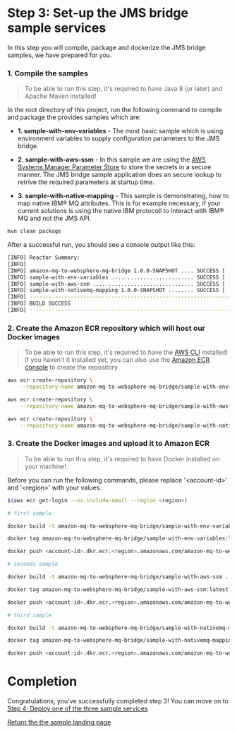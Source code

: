 # Step 3: Set-up the JMS bridge sample services

In this step you will compile, package and dockerize the JMS bridge samples, we have prepared for you.

### 1. Compile the samples

> To be able to run this step, it's required to have Java 8 (or later) and Apache Maven installed!

In the root directory of this project, run the following command to compile and package the provides samples which are:  

* **1. sample-with-env-variables** - The most basic sample which is using environment variables to supply configuration parameters to the JMS bridge.

* **2. sample-with-aws-ssm** - In this sample we are using the [AWS Systems Manager Parameter Store](https://aws.amazon.com/systems-manager/features/#Parameter_Store) to store the secrets in a secure manner. The JMS bridge sample application does an secure lookup to retrive the required parameters at startup time.

* **3. sample-with-native-mapping** - This sample is demonstrating, how to map native IBM® MQ attributes. This is for example necessary, if your current solutions is using the native IBM protocoll to interact with IBM® MQ and not the JMS API. 

``` bash
mvn clean package
```

After a successful run, you should see a console output like this:
``` bash
[INFO] Reactor Summary:
[INFO]
[INFO] amazon-mq-to-websphere-mq-bridge 1.0.0-SNAPSHOT .... SUCCESS [  0.300 s]
[INFO] sample-with-env-variables .......................... SUCCESS [  9.666 s]
[INFO] sample-with-aws-ssm ................................ SUCCESS [  6.101 s]
[INFO] sample-with-nativemq-mapping 1.0.0-SNAPSHOT ........ SUCCESS [  4.572 s]
[INFO] ------------------------------------------------------------------------
[INFO] BUILD SUCCESS
[INFO] ------------------------------------------------------------------------
```

### 2. Create the Amazon ECR repository which will host our Docker images

> To be able to run this step, it's required to have the [AWS CLI](https://aws.amazon.com/cli/) installed! If you haven't it installed yet, you can also use the [Amazon ECR console](https://docs.aws.amazon.com/AmazonECR/latest/userguide/repository-create.html) to create the repository.

``` bash
aws ecr create-repository \
    --repository-name amazon-mq-to-websphere-mq-bridge/sample-with-env-variables

aws ecr create-repository \
    --repository-name amazon-mq-to-websphere-mq-bridge/sample-with-aws-ssm

aws ecr create-repository \
    --repository-name amazon-mq-to-websphere-mq-bridge/sample-with-nativemq-mapping
```

### 3. Create the Docker images and upload it to Amazon ECR

> To be able to run this step, it's required to have Docker installed on your machine!.

Before you can run the following commands, please replace '\<account-id>' and '\<region>' with your values.

``` bash
$(aws ecr get-login --no-include-email --region <region>)

# first sample

docker build -t amazon-mq-to-websphere-mq-bridge/sample-with-env-variables .

docker tag amazon-mq-to-websphere-mq-bridge/sample-with-env-variables:latest <account-id>.dkr.ecr.<region>.amazonaws.com/amazon-mq-to-websphere-mq-bridge/sample-with-env-variables:latest

docker push <account-id>.dkr.ecr.<region>.amazonaws.com/amazon-mq-to-websphere-mq-bridge/sample-with-env-variables:latest

# seconds sample

docker build -t amazon-mq-to-websphere-mq-bridge/sample-with-aws-ssm .

docker tag amazon-mq-to-websphere-mq-bridge/sample-with-aws-ssm:latest <account-id>.dkr.ecr.<region>.amazonaws.com/amazon-mq-to-websphere-mq-bridge/sample-with-aws-ssm:latest

docker push <account-id>.dkr.ecr.<region>.amazonaws.com/amazon-mq-to-websphere-mq-bridge/sample-with-aws-ssm:latest

# third sample

docker build -t amazon-mq-to-websphere-mq-bridge/sample-with-nativemq-mapping .

docker tag amazon-mq-to-websphere-mq-bridge/sample-with-nativemq-mapping:latest <account-id>.dkr.ecr.<region>.amazonaws.com/amazon-mq-to-websphere-mq-bridge/sample-with-nativemq-mapping:latest

docker push <account-id>.dkr.ecr.<region>.amazonaws.com/amazon-mq-to-websphere-mq-bridge/sample-with-nativemq-mapping:latest
```

# Completion

Congratulations, you've successfully completed step 3! You can move on to [Step 4: Deploy one of the three sample services](/step-4.md)

[Return the the sample landing page](/README.md)